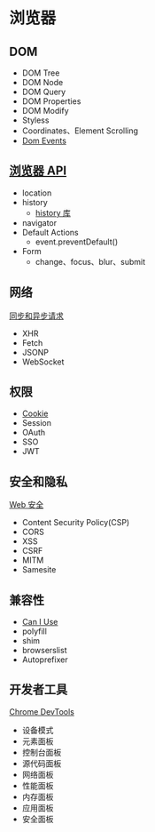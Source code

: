 # 浏览器

## DOM

- DOM Tree
- DOM Node
- DOM Query
- DOM Properties
- DOM Modify
- Styless
- Coordinates、Element Scrolling
- [Dom Events](https://developer.mozilla.org/zh-CN/docs/Web/API/Document_Object_Model/Introduction)

## [浏览器 API](https://developer.mozilla.org/zh-CN/docs/Mozilla/Add-ons/WebExtensions/API)

- location
- history
  - [history 库](https://github.com/remix-run/history)
- navigator
- Default Actions
  - event.preventDefault()
- Form
  - change、focus、blur、submit

## 网络

[同步和异步请求](https://developer.mozilla.org/zh-CN/docs/Web/API/XMLHttpRequest/Synchronous_and_Asynchronous_Requests)

- XHR
- Fetch
- JSONP
- WebSocket

## 权限

- [Cookie](https://developer.mozilla.org/zh-CN/docs/Web/HTTP/Headers/Cookie)
- Session
- OAuth
- SSO
- JWT

## 安全和隐私

[Web 安全](https://developer.mozilla.org/zh-CN/docs/Web/Security)

- Content Security Policy(CSP)
- CORS
- XSS
- CSRF
- MITM
- Samesite

## 兼容性

- [Can I Use](https://caniuse.com/)
- polyfill
- shim
- browserslist
- Autoprefixer

## 开发者工具

[Chrome DevTools](https://developer.chrome.com/docs/devtools/)

- 设备模式
- 元素面板
- 控制台面板
- 源代码面板
- 网络面板
- 性能面板
- 内存面板
- 应用面板
- 安全面板
